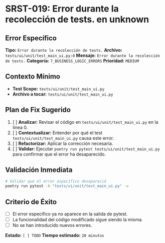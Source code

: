 # SRST-019: Error durante la recolección de tests. en unknown

## Error Específico
**Tipo:** `Error durante la recolección de tests.`
**Archivo:** `tests/ui/unit/test_main_ui.py:0`
**Mensaje:** `Error durante la recolección de tests.`
**Categoría:** `7_BUSINESS_LOGIC_ERRORS`
**Prioridad:** `MEDIUM`

## Contexto Mínimo
- **Test Scope:** `tests/ui/unit/test_main_ui.py`
- **Archivo a tocar:** `tests/ui/unit/test_main_ui.py`

## Plan de Fix Sugerido
1. [ ] **Analizar:** Revisar el código en `tests/ui/unit/test_main_ui.py` en la línea 0.
2. [ ] **Contextualizar:** Entender por qué el test `tests/ui/unit/test_main_ui.py` causa este error.
3. [ ] **Refactorizar:** Aplicar la corrección necesaria.
4. [ ] **Validar:** Ejecutar `poetry run pytest tests/ui/unit/test_main_ui.py` para confirmar que el error ha desaparecido.

## Validación Inmediata
```bash
# Validar que el error específico desapareció
poetry run pytest -k "tests/ui/unit/test_main_ui.py" -v
```

## Criterio de Éxito
- [ ] El error específico ya no aparece en la salida de pytest.
- [ ] La funcionalidad del código modificado sigue siendo la misma.
- [ ] No se han introducido nuevos errores.

**Estado:** `[ ] TODO`
**Tiempo estimado:** `20 minutos`
